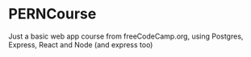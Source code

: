 # PERNCourse
Just a basic web app course from freeCodeCamp.org, using Postgres, Express, React and Node (and express too)
